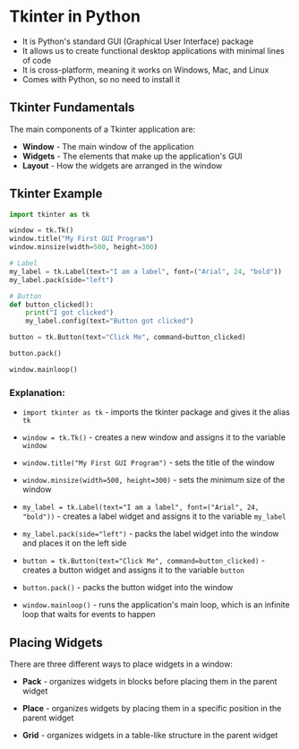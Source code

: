 # Tkinter in Python

- It is Python's standard GUI (Graphical User Interface) package
- It allows us to create functional desktop applications with minimal lines of code
- It is cross-platform, meaning it works on Windows, Mac, and Linux
- Comes with Python, so no need to install it

## Tkinter Fundamentals
The main components of a Tkinter application are:

- **Window** - The main window of the application
- **Widgets** - The elements that make up the application's GUI
- **Layout** - How the widgets are arranged in the window

## Tkinter Example

```python
import tkinter as tk

window = tk.Tk()
window.title("My First GUI Program")
window.minsize(width=500, height=300)

# Label
my_label = tk.Label(text="I am a label", font=("Arial", 24, "bold"))
my_label.pack(side="left")

# Button
def button_clicked():
    print("I got clicked")
    my_label.config(text="Button got clicked")

button = tk.Button(text="Click Me", command=button_clicked)

button.pack()

window.mainloop()
```

### Explanation:

- `import tkinter as tk` - imports the tkinter package and gives it the alias `tk`

- `window = tk.Tk()` - creates a new window and assigns it to the variable `window`

- `window.title("My First GUI Program")` - sets the title of the window

- `window.minsize(width=500, height=300)` - sets the minimum size of the window

- `my_label = tk.Label(text="I am a label", font=("Arial", 24, "bold"))` - creates a label widget and assigns it to the variable `my_label`

- `my_label.pack(side="left")` - packs the label widget into the window and places it on the left side

- `button = tk.Button(text="Click Me", command=button_clicked)` - creates a button widget and assigns it to the variable `button`

- `button.pack()` - packs the button widget into the window

- `window.mainloop()` - runs the application's main loop, which is an infinite loop that waits for events to happen


## Placing Widgets

There are three different ways to place widgets in a window:

- **Pack** - organizes widgets in blocks before placing them in the parent widget
- **Place** - organizes widgets by placing them in a specific position in the parent widget

- **Grid** - organizes widgets in a table-like structure in the parent widget

